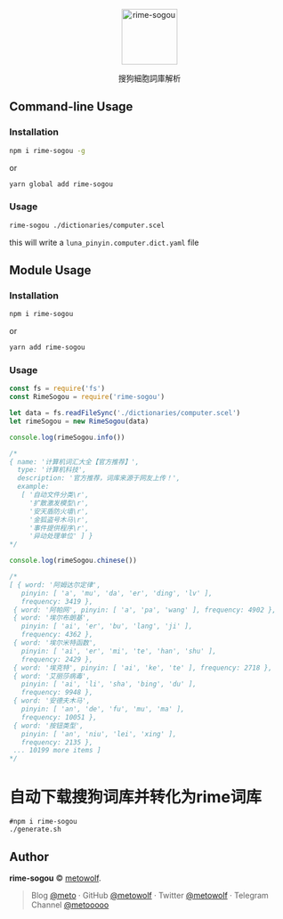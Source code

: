 <p align="center">
<img src="https://user-images.githubusercontent.com/2666735/50629646-64043400-0f78-11e9-96e0-9fdfea4d86d8.png" width="100px" alt="rime-sogou">
</p>

<p align="center">搜狗細胞詞庫解析</p>


## Command-line Usage

### Installation

```bash
npm i rime-sogou -g
```
or
```bash
yarn global add rime-sogou
```

### Usage

```bash
rime-sogou ./dictionaries/computer.scel
```

this will write a `luna_pinyin.computer.dict.yaml` file


## Module Usage

### Installation

```bash
npm i rime-sogou
```
or
```bash
yarn add rime-sogou
```

### Usage

```javascript
const fs = require('fs')
const RimeSogou = require('rime-sogou')

let data = fs.readFileSync('./dictionaries/computer.scel')
let rimeSogou = new RimeSogou(data)

console.log(rimeSogou.info())

/*
{ name: '计算机词汇大全【官方推荐】',
  type: '计算机科技',
  description: '官方推荐，词库来源于网友上传！',
  example:
   [ '自动文件分类\r',
     '扩散激发模型\r',
     '安天盾防火墙\r',
     '金狐盗号木马\r',
     '事件提供程序\r',
     '异动处理单位' ] }
*/

console.log(rimeSogou.chinese())

/*
[ { word: '阿姆达尔定律',
   pinyin: [ 'a', 'mu', 'da', 'er', 'ding', 'lv' ],
   frequency: 3419 },
 { word: '阿帕网', pinyin: [ 'a', 'pa', 'wang' ], frequency: 4902 },
 { word: '埃尔布朗基',
   pinyin: [ 'ai', 'er', 'bu', 'lang', 'ji' ],
   frequency: 4362 },
 { word: '埃尔米特函数',
   pinyin: [ 'ai', 'er', 'mi', 'te', 'han', 'shu' ],
   frequency: 2429 },
 { word: '埃克特', pinyin: [ 'ai', 'ke', 'te' ], frequency: 2718 },
 { word: '艾丽莎病毒',
   pinyin: [ 'ai', 'li', 'sha', 'bing', 'du' ],
   frequency: 9948 },
 { word: '安德夫木马',
   pinyin: [ 'an', 'de', 'fu', 'mu', 'ma' ],
   frequency: 10051 },
 { word: '按钮类型',
   pinyin: [ 'an', 'niu', 'lei', 'xing' ],
   frequency: 2135 },
 ... 10199 more items ]
*/
```

# 自动下载搜狗词库并转化为rime词库

```shell
#npm i rime-sogou
./generate.sh
```

## Author

**rime-sogou** © [metowolf](https://github.com/metowolf).<br>

> Blog [@meto](https://i-meto.com) · GitHub [@metowolf](https://github.com/metowolf) · Twitter [@metowolf](https://twitter.com/metowolf) · Telegram Channel [@metooooo](https://t.me/metooooo)
